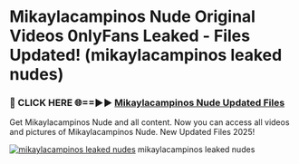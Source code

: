 # Mikaylacampinos Nude Original Videos 0nlyFans Leaked - Files Updated! (mikaylacampinos leaked nudes)

<h3>🔴 CLICK HERE 🌐==►► <a href="https://tinyurl.com/2p9ay9w9" rel="nofollow">Mikaylacampinos Nude Updated Files</a></h3>

Get Mikaylacampinos Nude and all content. Now you can access all videos and pictures of Mikaylacampinos Nude. New Updated Files 2025!

[![mikaylacampinos leaked nudes](https://i.imgur.com/KQgVmj3.gif)](https://tinyurl.com/2p9ay9w9)
mikaylacampinos leaked nudes